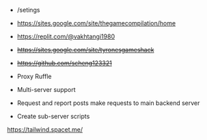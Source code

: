 - /setings
- https://sites.google.com/site/thegamecompilation/home
- https://replit.com/@vakhtangi1980
- ~~https://sites.google.com/site/tyronesgameshack~~
- ~~https://github.com/scheng123321~~
- Proxy Ruffle  

- Multi-server support
- Request and report posts make requests to main backend server
- Create sub-server scripts

  
https://tailwind.spacet.me/